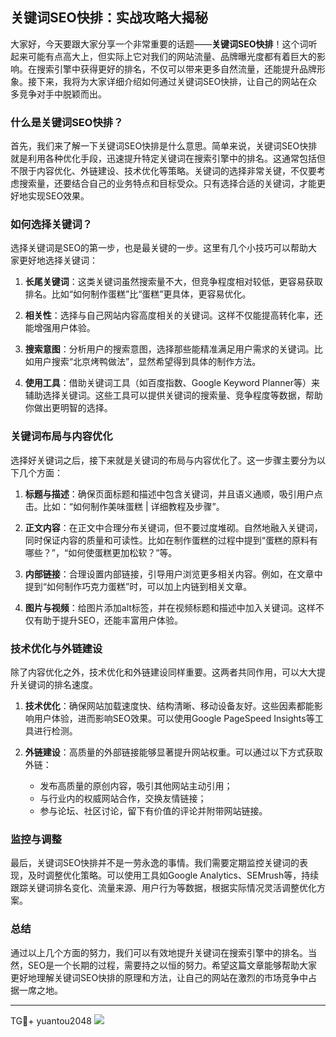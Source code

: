 ## 关键词SEO快排：实战攻略大揭秘

大家好，今天要跟大家分享一个非常重要的话题——**关键词SEO快排**！这个词听起来可能有点高大上，但实际上它对我们的网站流量、品牌曝光度都有着巨大的影响。在搜索引擎中获得更好的排名，不仅可以带来更多自然流量，还能提升品牌形象。接下来，我将为大家详细介绍如何通过关键词SEO快排，让自己的网站在众多竞争对手中脱颖而出。

### 什么是关键词SEO快排？

首先，我们来了解一下关键词SEO快排是什么意思。简单来说，关键词SEO快排就是利用各种优化手段，迅速提升特定关键词在搜索引擎中的排名。这通常包括但不限于内容优化、外链建设、技术优化等策略。关键词的选择非常关键，不仅要考虑搜索量，还要结合自己的业务特点和目标受众。只有选择合适的关键词，才能更好地实现SEO效果。

### 如何选择关键词？

选择关键词是SEO的第一步，也是最关键的一步。这里有几个小技巧可以帮助大家更好地选择关键词：

1. **长尾关键词**：这类关键词虽然搜索量不大，但竞争程度相对较低，更容易获取排名。比如“如何制作蛋糕”比“蛋糕”更具体，更容易优化。
   
2. **相关性**：选择与自己网站内容高度相关的关键词。这样不仅能提高转化率，还能增强用户体验。
   
3. **搜索意图**：分析用户的搜索意图，选择那些能精准满足用户需求的关键词。比如用户搜索“北京烤鸭做法”，显然希望得到具体的制作方法。

4. **使用工具**：借助关键词工具（如百度指数、Google Keyword Planner等）来辅助选择关键词。这些工具可以提供关键词的搜索量、竞争程度等数据，帮助你做出更明智的选择。

### 关键词布局与内容优化

选择好关键词之后，接下来就是关键词的布局与内容优化了。这一步骤主要分为以下几个方面：

1. **标题与描述**：确保页面标题和描述中包含关键词，并且语义通顺，吸引用户点击。比如：“如何制作美味蛋糕 | 详细教程及步骤”。

2. **正文内容**：在正文中合理分布关键词，但不要过度堆砌。自然地融入关键词，同时保证内容的质量和可读性。比如在制作蛋糕的过程中提到“蛋糕的原料有哪些？”，“如何使蛋糕更加松软？”等。

3. **内部链接**：合理设置内部链接，引导用户浏览更多相关内容。例如，在文章中提到“如何制作巧克力蛋糕”时，可以加上内链到相关文章。

4. **图片与视频**：给图片添加alt标签，并在视频标题和描述中加入关键词。这样不仅有助于提升SEO，还能丰富用户体验。

### 技术优化与外链建设

除了内容优化之外，技术优化和外链建设同样重要。这两者共同作用，可以大大提升关键词的排名速度。

1. **技术优化**：确保网站加载速度快、结构清晰、移动设备友好。这些因素都能影响用户体验，进而影响SEO效果。可以使用Google PageSpeed Insights等工具进行检测。

2. **外链建设**：高质量的外部链接能够显著提升网站权重。可以通过以下方式获取外链：
   - 发布高质量的原创内容，吸引其他网站主动引用；
   - 与行业内的权威网站合作，交换友情链接；
   - 参与论坛、社区讨论，留下有价值的评论并附带网站链接。

### 监控与调整

最后，关键词SEO快排并不是一劳永逸的事情。我们需要定期监控关键词的表现，及时调整优化策略。可以使用工具如Google Analytics、SEMrush等，持续跟踪关键词排名变化、流量来源、用户行为等数据，根据实际情况灵活调整优化方案。

### 总结

通过以上几个方面的努力，我们可以有效地提升关键词在搜索引擎中的排名。当然，SEO是一个长期的过程，需要持之以恒的努力。希望这篇文章能够帮助大家更好地理解关键词SEO快排的原理和方法，让自己的网站在激烈的市场竞争中占据一席之地。

---

TG💪+ yuantou2048  ![](https://github.com/user-attachments/assets/42a5a4a5-fea9-4a1d-8aa0-73e57e430cca)